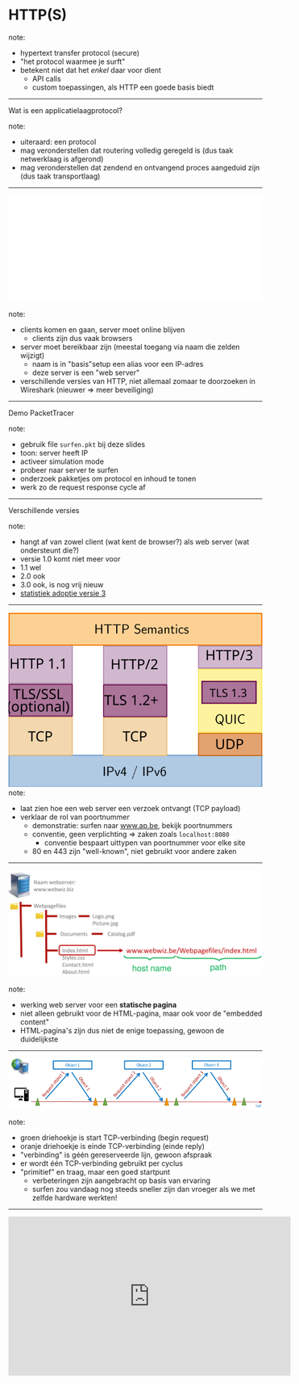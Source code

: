 # HTTP(S)

note:
- hypertext transfer protocol (secure)
- "het protocol waarmee je surft"
- betekent niet dat het *enkel* daar voor dient
  - API calls
  - custom toepassingen, als HTTP een goede basis biedt
---
Wat is een applicatielaagprotocol?

note:
- uiteraard: een protocol
- mag veronderstellen dat routering volledig geregeld is (dus taak netwerklaag is afgerond)
- mag veronderstellen dat zendend en ontvangend proces aangeduid zijn (dus taak transportlaag)
---
![Basisinteractie tussen HTTP client en HTTP server](./afbeeldingen/client-server-base-interaction.png)

note:
- clients komen en gaan, server moet online blijven
  - clients zijn dus vaak browsers
- server moet bereikbaar zijn (meestal toegang via naam die zelden wijzigt)
  - naam is in "basis"setup een alias voor een IP-adres
  - deze server is een "web server"
- verschillende versies van HTTP, niet allemaal zomaar te doorzoeken in Wireshark (nieuwer ⇒ meer beveiliging)
---
Demo PacketTracer

note:
- gebruik file `surfen.pkt` bij deze slides
- toon: server heeft IP
- activeer simulation mode
- probeer naar server te surfen
- onderzoek pakketjes om protocol en inhoud te tonen
- werk zo de request response cycle af
---
Verschillende versies

note:
- hangt af van zowel client (wat kent de browser?) als web server (wat ondersteunt die?)
- versie 1.0 komt niet meer voor
- 1.1 wel
- 2.0 ook
- 3.0 ook, is nog vrij nieuw
- [statistiek adoptie versie 3](https://w3techs.com/technologies/details/ce-http3)
---
![situering HTTP in protocolstack](./afbeeldingen/http_in_stack.svg)
note:
- laat zien hoe een web server een verzoek ontvangt (TCP payload)
- verklaar de rol van poortnummer
  - demonstratie: surfen naar www.ap.be, bekijk poortnummers
  - conventie, geen verplichting ⇒ zaken zoals `localhost:8080`
    - conventie bespaart uittypen van poortnummer voor elke site
  - 80 en 443 zijn "well-known", niet gebruikt voor andere zaken
---
<!-- .slide:data-background="#ffffff"-->
![gebruik URL](./afbeeldingen/gebruikURL.png)

note:
- werking web server voor een **statische pagina**
- niet alleen gebruikt voor de HTML-pagina, maar ook voor de "embedded content"
- HTML-pagina's zijn dus niet de enige toepassing, gewoon de duidelijkste
---
<!-- .slide:data-background="#ffffff"-->
![niet-persistente verbinding](./afbeeldingen/HTTP-non-persistent.png)

note:
- groen driehoekje is start TCP-verbinding (begin request)
- oranje driehoekje is einde TCP-verbinding (einde reply)
- "verbinding" is géén gereserveerde lijn, gewoon afspraak
- er wordt één TCP-verbinding gebruikt per cyclus
- "primitief" en traag, maar een goed startpunt
  - verbeteringen zijn aangebracht op basis van ervaring
  - surfen zou vandaag nog steeds sneller zijn dan vroeger als we met zelfde hardware werkten!
---
<!-- .slide:data-background="#ffffff"-->
<iframe width="560" height="315" src="https://www.youtube.com/embed/2QVxUuTHLus?si=Dyu0SaTvuZFiUlJI"
                        title="YouTube video player" frameborder="0"
                        allow="accelerometer; autoplay; clipboard-write; encrypted-media; gyroscope; picture-in-picture; web-share"
                        allowfullscreen />

note:
- "trage" voorbeeld = HTTP 1.1
- als de eerdere uitleg HTTP 1.0 is, hoe zou dat er dan uitzien?
- snellere voorbeeld is hier HTTP 2, 3 is nog sneller maar beperkt ondersteund
---
```text
Method spatie Path spatie Version\r\n 
Header veldnaam:waarde\r\n            
Header veldnaam:waarde\r\n            
Header veldnaam:waarde\r\n            
...                                   
Header veldnaam:waarde\r\n            
\r\n                                  
Data Data Data Data Data ...          
```

note:
- dit is de achterliggende structuur
- als er op MDN,... sprake is over headers,... gaat het over deze zaken
---
```text
GET /nl/faqs HTTP/1.1\r\n                 
Host: www.bpost.be \r\n                   
User-agent: Mozilla/5.0 Firefox/69.0 \r\n 
Connection: keep-alive \r\n               
Accept:text/html\r\n                      
```

note:
- concreter voorbeeld van de eerdere template
- dit is een *request*, een response zou er anders uitzien
- alles behalve de data is in ASCII
- headers zijn niet allemaal vereist
- een web server = een programma dat deze zaken uitleest, analyseert, een antwoord opbouwt in functie ervan
- dataveld is "free form"
- **vraag**: wat zou de gebruiker in zijn URL-balk hebben ingetypt?
- **vraag**: welke browser is hier gebruikt?
---
- GET
- POST
- PUT
- DELETE
- ...

note:
- komen niet allemaal voor in browserverkeer
- kan deze genereren met Postman / Thunder Client
- deze vier zijn te kennen, er zijn er meer
- PUT is de lastigste: een "upsert"
---
`curl -X METHOD URL -H "HEADERNAAM1: HEADERWAARDE1" -H "HEADERNAAM2: HEADERWAARDE2" ...`
note:

- voor als je HTTP wil automatiseren
- eigenlijk hetzelfde als `fetch` in NodeJS
  - wel veel kleiner en op veel meer machines beschikbaar
- Voorbeeld: `curl -X GET www.ap.be` (301: redirect, browser zou automatisch volgen)
---
- Open het Wireshark bestand `http1` van op DigitAP.
- Beantwoord volgende vragen:
  - Wat is het IP-adres van de **server**?
  - Naar welke serverpoort wordt er hier gestuurd?
  - Met welk protocol komt dit poortnummer overeen?
  - Welke versie van HTTP is er hier gebruikt?
  - Welke URL is er opgevraagd?
  - Welke HTTP method is er gebruikt?
  - Hoe veel headerlijnen zijn er hier in de request?
  - Hoe veel (niet-header) data?
---
```text
Versie spatie Code spatie Phrase\r\n 
Header veldnaam:waarde\r\n           
Header veldnaam:waarde\r\n           
Header veldnaam:waarde\r\n           
...                                  
Header veldnaam:waarde\r\n           
\r\n                                 
Data Data Data Data Data ...         

```
---
```text
HTTP/1.1 200 OK\r\n                               
Date: Fri, 27 sep 2019 09:29:38 GMT\r\n           
Server: Apache\r\n                                
Last-Modified: Wed, 25 sep 2019 21:58:55 GMT \r\n 
Content-Type:text/html\r\n                        
Content-Length:586\r\n                            
\r\n                                              
Data Data Data Data                               
```

note:
- een **response**, te herkennen aan gebruik van een foutcode
  - eerste cijfer moet je herkennen, de rest niet
  - 200 en 404 moet je wel op het zicht kunnen zeggen
- "Data" is bijvoorbeeld de HTML, maar wel voorgesteld als bytes
  - hoe die bytes begrepen moeten worden, kan mee in `Content-Type` header
- bekijk ook even het "network" tabblad in de browser (Firefox doet dit alvast goed): zelfde info, makkelijker leesbaar
- denkvraag: wat betekent dit voor iets zoals een website die de tussenstand van een sportwedstrijd of iets dergelijks toont?
---
- Beantwoord volgende vragen over het bestand `http2`:
  - Zorg dat enkel HTTP-pakketten zichtbaar zijn.
  - Welke URL werd bezocht?
  - Geef een lijst van de "embedded content".
  - Welke opgevraagde file kon niet gevonden worden?
  - Hoe kan je dit hier aflezen?
  - Ga op een HTTP pakketje staan, rechtsklik en kies voor “Follow” → "HTTP stream"
  - Wanneer is de homepage van de website voor de laatste keer aangepast?
  - Wanneer werd de website bezocht?
  - Welke font wordt er op de website gebruikt?
---
- Open [cheat sheet curl](https://devhints.io/curl)
- Start een trace in Wireshark.
- Doe met curl een POST request naar het pad `post` van de website `https://httpbin.org`. Geef met de `accept` aan dat het antwoordtype `application/json` moet zijn.
- Stop de trace.
- Filter enkel de pakketten die behoren tot deze interactie.
  - Tip: zoek er één dat tot deze interactie behoort en rechterklik...
- Kan je te weten komen welk type server heeft geantwoord?
---
![situering HTTPS](./afbeeldingen/http_in_stack.svg)

note:
- TLS is tegenwoordig vereist
- sites als NeverSSL **moeten** oudere versie blijven gebruiken
- eigenlijk is SSL verouderd en vervangen door TLS, maar we gebruiken het nog als term (NeverSSL, SSL-certificaat,...)
---
```text
Versie spatie Code spatie Phrase\r\n 
Header veldnaam:waarde\r\n           
Header veldnaam:waarde\r\n           
Header veldnaam:waarde\r\n           
...                                  
Header veldnaam:waarde\r\n           
\r\n                                 
Data Data Data Data Data ...         
```

note:
- unencrypted
- mogelijk zichtbaar voor wie Wireshark runt op zelfde Wifi
- zichtbaar voor tussenstops tussen client en server
---
## HTTPS
---
- authenticatie
- encryptie
- HTTP protocol zelf blijft ongewijzigd
---
<!-- .slide:data-background="#ffffff"-->
<iframe width="560" height="315"
                        src="https://www.youtube.com/embed/j9QmMEWmcfo?si=uhMhe5eoUejHJaat&amp;start=66"
                        title="YouTube video player" frameborder="0"
                        allow="accelerometer; autoplay; clipboard-write; encrypted-media; gyroscope; picture-in-picture; web-share"
                        allowfullscreen />

note:

- probeer zo veel mogelijk te volgen (van start tot 3:47), ik zal de belangrijkste puntjes benoemen
  - er vindt een handshake plaats
  - server toont een certificaat, met daarin een public key, gegarandeerd door een vertrouwde partij (CA)
  - client kan dus iets terugzenden dat (volgens de vertrouwde partij) enkel bedoelde ontvanger kan lezen
  - op basis hiervan spreken ze een gedeeld geheim af (enkel zender en ontvanger kennen dit)
  - "self-signed certificate" is alleen zinvol voor testen, nooit vertrouwen (betekent dat server over zichzelf zegt dat hij betrouwbaar is)
  - oude beste practices blijven gelden, maar niet om exact dezelfde redenen
    - bv. geen wachtwoorden via `GET`
      - blijft nuttig omdat inkomende requests vaak gelogd worden, maar hun data niet
---
![TCP handshake](./afbeeldingen/TCP-handshake.png)
---
Certificaten

note:
- "bewijs van echtheid"
- van "DV" (domeinvalidatie) tot "EV" (extended validatie, inclusief soort background check)
- vooral belangrijk te onthouden:
  - bestaan voor volledig gespecifieerde domeinnamen of voor suffixen
  - LetsEncrypt is altijd mogelijk en is gratis, is dan ook het "bare minimum"
    - bewijst dat je communiceert met de eigenaar van die domeinnaam, maar bv. niet dat die domeinnaam eigendom is van bedrijf XYZ
  - demonstratie: "grote" websites geverifieerd door Google, Amazon, Microsoft,... ; blogs etc. vaak door Letsencrypt
---
TLS in Wireshark

note:
- enkel de "handshake" is normaal gesproken zichtbaar
- je kan voor je eigen traces wel extra info bijhouden ("secret key"), zodat je kan zien welk verkeer je stuurt
- bv. voor Examon kan je eigenlijk achterhalen welke data je naar de server stuurt
---
Statelessness

note:
- eenvoudiger ontwerp protocol
  - eenvoudiger te implementeren voor clientapplicaties zoals browsers en voor web servers
- minder feilbaar
- maar... strookt dit met de ervaring?
  - cookies
  - mechanismen voor local storage
  - database
---
Cookies

note:
- HTTP 1.0 lag vast in 1991, cookies in 1994!
- past binnen trend om voort te bouwen op eenvoudigere basis (bv. QUIC bovenop UDP)
- typisch 4 componenten
  - cookie header in de response ("hey, browser, onthoud dit voor deze website")
  - cookie header in request naar de website ("dit is wat ik moest onthouden")
  - cookie zelf (bestandje in de browser)
  - databasetabel (als de server iets moet onthouden)
---
<!-- .slide:data-background="#ffffff"-->
![interactie client-server bij gebruik session cookie](./afbeeldingen/cookies-sessions.webp)
---
Nadelen

note:
- privacy (tracking cookies specifiek!)
- security (als bestandje dient als "polsbandje" voor login, kan het mogelijk gestolen worden)
---
Moraal

note:
- wees voorzichtig met gebruik van cookies en informeer je rond best practices security, mogelijk specifiek voor je web framework!
---
Local storage en IndexedDB

note:
- doen wat aan cookies denken
- ander toepassingsgebied: dienen voor gebruik met JavaScript
---
### Opdrachten
---
Zoekopdracht:

- session cookie
- persistent cookie
- first-party cookie
- third-party cookie
- zombie cookie
- tracking cookie
---
www.ap.be

note:
- Welke cookies worden ingesteld?
- Hoe kan je dit zien?
---
amiunique.org

note:
- Vorm van tracking **zonder** cookies, "browser fingerprinting"
---
<!-- .slide:data-background="#E5F3FE"-->
![proxy server](./afbeeldingen/proxyserver.png)
---
(HTTP) proxy

note:
- "goede" man in the middle
- bespaart bandbreedte
- kan extra beveiliging toevoegen
- kan surfgedrag werknemers beperken / monitoren
- kan met TLS werken, maar vereist extra certificaat (waardoor eigenaar proxy *al* je verkeer kan monitoren, in principe zelfs als je niet meer via de proxy surft maar wel het certificaat behoudt)
- verwant aan een VPN, maar focus ligt op caching i.p.v. verbeteren privacy
- soms beperkt tot HTTP, soms voor alle soorten verkeer
- lijstje: https://www.fortinet.com/resources/cyberglossary/proxy-server
---
<!-- .slide:data-background="#FEFDDE"-->
![MITMproxy](./afbeeldingen/mitmproxy.gif)

note:
- eenvoudige proxy voor security doeleinden
- surf naar neverssl.com
- bewerk opgezochte pagina, bewerk antwoord
- kan geautomatiseerd
- kan dus ook met TLS
---
<!-- .slide:data-background="#FFF"-->
![flowchart proxy modes](./afbeeldingen/proxy-modes-flowchart.png)
---
- installeer mitmproxy (mogelijk expliciet toelaten)
- run in terminal: `mitmproxy`
- run in tweede terminal: `curl --proxy localhost:8080 neverssl.com`
- wat zie je gebeuren?
- stop hierna het commando `mitmproxy` met de `q`-toets
---
- bekijk het tutorialfilmpje op [deze pagina](https://docs.mitmproxy.org/stable/mitmproxytutorial-interceptrequests/)
- start het commando `mitmweb` (de grafische versie)
- Stel via "start" → "intercept" een filter in die responses tegenhoudt
- Navigeer met <code>curl</code> naar http://wttr.in/Antwerpen
- Ga na dat je het request ziet in MITMWeb
- Pas het weerbericht aan dat de ontvanger te zien krijgt
- Laat het gewijzigde antwoord versturen
- Zie je het aangepaste weerbericht in de terminal?
---
**reverse** proxy

note:
- past **inkomend** verkeer aan eerder dan uitgaand 
- kan gebruikt worden om aparte web servers op zelfde machine te runnen
- kan gebruikt worden om HTTPS te voorzien wanneer de web servers dit zelf niet ingebouwd hebben
- je zal er zo eentje voorzien voor je projectopdracht
- **veronderstel in code niet dat je rechtstreeks met de andere partij spreekt!**
---
- Lees [deze pagina](https://docs.mitmproxy.org/stable/concepts-modes/#reverse-proxy) tot en met "Listen port"
- Zorg dat HTTP-verkeer naar localhost:8080 wordt omgeleid naar neverssl.com via de terminalversie van `mitmproxy`
- Configureer de reverse proxy om requests te onderscheppen.
- Stuur een request naar localhost:8080 met curl (zonder `--proxy` in het commando!).
- Zie je iets in je MITM venster?
- Wat gebeurt er als je rechtstreeks naar http://neverssl.com gaat met curl?
  - (Met je browser zie je dit niet altijd omwille van caching.)

